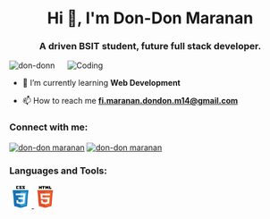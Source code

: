 
<h1 align="center">Hi 👋, I'm Don-Don Maranan</h1>
<h3 align="center">A driven BSIT student, future full stack developer.</h3>

<img align="right" alt="Coding" width="400" src="https://user-images.githubusercontent.com/55389276/140866485-8fb1c876-9a8f-4d6a-98dc-08c4981eaf70.gif">

<p align="left"> <img src="https://komarev.com/ghpvc/?username=don-donn&label=Profile%20views&color=0e75b6&style=flat" alt="don-donn" /> </p>

- 🌱 I’m currently learning **Web Development**

- 📫 How to reach me **fi.maranan.dondon.m14@gmail.com**

<h3 align="left">Connect with me:</h3>
<p align="left">
<a href="https://linkedin.com/in/don-don maranan" target="blank"><img align="center" src="https://raw.githubusercontent.com/rahuldkjain/github-profile-readme-generator/master/src/images/icons/Social/linked-in-alt.svg" alt="don-don maranan" height="30" width="40" /></a>
<a href="https://fb.com/don-don maranan" target="blank"><img align="center" src="https://raw.githubusercontent.com/rahuldkjain/github-profile-readme-generator/master/src/images/icons/Social/facebook.svg" alt="don-don maranan" height="30" width="40" /></a>
</p>

<h3 align="left">Languages and Tools:</h3>
<p align="left"> <a href="https://www.w3schools.com/css/" target="_blank" rel="noreferrer"> <img src="https://raw.githubusercontent.com/devicons/devicon/master/icons/css3/css3-original-wordmark.svg" alt="css3" width="40" height="40"/> </a> <a href="https://www.w3.org/html/" target="_blank" rel="noreferrer"> <img src="https://raw.githubusercontent.com/devicons/devicon/master/icons/html5/html5-original-wordmark.svg" alt="html5" width="40" height="40"/> </a> </p>
